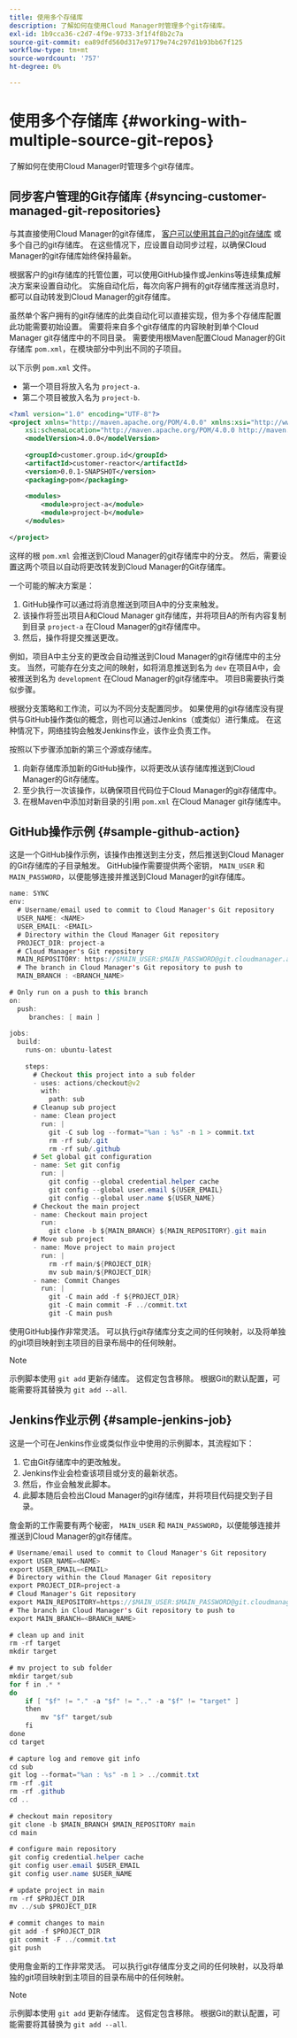 ```yaml
---
title: 使用多个存储库
description: 了解如何在使用Cloud Manager时管理多个git存储库。
exl-id: 1b9cca36-c2d7-4f9e-9733-3f1f4f8b2c7a
source-git-commit: ea89dfd560d317e97179e74c297d1b93bb67f125
workflow-type: tm+mt
source-wordcount: '757'
ht-degree: 0%

---
```


# 使用多个存储库 {#working-with-multiple-source-git-repos}

了解如何在使用Cloud Manager时管理多个git存储库。

## 同步客户管理的Git存储库 {#syncing-customer-managed-git-repositories}

与其直接使用Cloud Manager的git存储库， [客户可以使用其自己的git存储库](integrating-with-git.md) 或多个自己的git存储库。 在这些情况下，应设置自动同步过程，以确保Cloud Manager的git存储库始终保持最新。

根据客户的git存储库的托管位置，可以使用GitHub操作或Jenkins等连续集成解决方案来设置自动化。 实施自动化后，每次向客户拥有的git存储库推送消息时，都可以自动转发到Cloud Manager的git存储库。

虽然单个客户拥有的git存储库的此类自动化可以直接实现，但为多个存储库配置此功能需要初始设置。 需要将来自多个git存储库的内容映射到单个Cloud Manager git存储库中的不同目录。  需要使用根Maven配置Cloud Manager的Git存储库 `pom.xml`，在模块部分中列出不同的子项目。

以下示例 `pom.xml` 文件。

* 第一个项目将放入名为 `project-a`.
* 第二个项目被放入名为 `project-b`.

```xml
<?xml version="1.0" encoding="UTF-8"?>
<project xmlns="http://maven.apache.org/POM/4.0.0" xmlns:xsi="http://www.w3.org/2001/XMLSchema-instance"
    xsi:schemaLocation="http://maven.apache.org/POM/4.0.0 http://maven.apache.org/maven-v4_0_0.xsd">
    <modelVersion>4.0.0</modelVersion>
  
    <groupId>customer.group.id</groupId>
    <artifactId>customer-reactor</artifactId>
    <version>0.0.1-SNAPSHOT</version>
    <packaging>pom</packaging>
  
    <modules>
        <module>project-a</module>
        <module>project-b</module>
    </modules>
  
</project>
```

这样的根 `pom.xml` 会推送到Cloud Manager的git存储库中的分支。 然后，需要设置这两个项目以自动将更改转发到Cloud Manager的Git存储库。

一个可能的解决方案是：

1. GitHub操作可以通过将消息推送到项目A中的分支来触发。
1. 该操作将签出项目A和Cloud Manager git存储库，并将项目A的所有内容复制到目录 `project-a` 在Cloud Manager的git存储库中。
1. 然后，操作将提交推送更改。

例如，项目A中主分支的更改会自动推送到Cloud Manager的git存储库中的主分支。 当然，可能存在分支之间的映射，如将消息推送到名为 `dev` 在项目A中，会被推送到名为 `development` 在Cloud Manager的git存储库中。 项目B需要执行类似步骤。

根据分支策略和工作流，可以为不同分支配置同步。 如果使用的git存储库没有提供与GitHub操作类似的概念，则也可以通过Jenkins（或类似）进行集成。 在这种情况下，网络挂钩会触发Jenkins作业，该作业负责工作。

按照以下步骤添加新的第三个源或存储库。

1. 向新存储库添加新的GitHub操作，以将更改从该存储库推送到Cloud Manager的Git存储库。
1. 至少执行一次该操作，以确保项目代码位于Cloud Manager的git存储库中。
1. 在根Maven中添加对新目录的引用 `pom.xml` 在Cloud Manager git存储库中。

## GitHub操作示例 {#sample-github-action}

这是一个GitHub操作示例，该操作由推送到主分支，然后推送到Cloud Manager的Git存储库的子目录触发。 GitHub操作需要提供两个密钥， `MAIN_USER` 和 `MAIN_PASSWORD`，以便能够连接并推送到Cloud Manager的git存储库。

```java
name: SYNC
env:
  # Username/email used to commit to Cloud Manager's Git repository
  USER_NAME: <NAME>
  USER_EMAIL: <EMAIL>
  # Directory within the Cloud Manager Git repository
  PROJECT_DIR: project-a
  # Cloud Manager's Git repository
  MAIN_REPOSITORY: https://$MAIN_USER:$MAIN_PASSWORD@git.cloudmanager.adobe.com/<PATH>
  # The branch in Cloud Manager's Git repository to push to
  MAIN_BRANCH : <BRANCH_NAME>
 
# Only run on a push to this branch
on:
  push:
     branches: [ main ]
 
jobs:
  build:
    runs-on: ubuntu-latest
 
    steps:
      # Checkout this project into a sub folder
      - uses: actions/checkout@v2
        with:
          path: sub
      # Cleanup sub project
      - name: Clean project
        run: |
          git -C sub log --format="%an : %s" -n 1 > commit.txt
          rm -rf sub/.git
          rm -rf sub/.github
      # Set global git configuration
      - name: Set git config
        run: |
          git config --global credential.helper cache
          git config --global user.email ${USER_EMAIL}
          git config --global user.name ${USER_NAME}
      # Checkout the main project
      - name: Checkout main project
        run:
          git clone -b ${MAIN_BRANCH} ${MAIN_REPOSITORY}.git main 
      # Move sub project
      - name: Move project to main project
        run: |
          rm -rf main/${PROJECT_DIR} 
          mv sub main/${PROJECT_DIR}
      - name: Commit Changes
        run: |
          git -C main add -f ${PROJECT_DIR}
          git -C main commit -F ../commit.txt
          git -C main push
```

使用GitHub操作非常灵活。 可以执行git存储库分支之间的任何映射，以及将单独的git项目映射到主项目的目录布局中的任何映射。

>[!NOTE]
>
>示例脚本使用 `git add` 更新存储库。 这假定包含移除。 根据Git的默认配置，可能需要将其替换为 `git add --all`.

## Jenkins作业示例 {#sample-jenkins-job}

这是一个可在Jenkins作业或类似作业中使用的示例脚本，其流程如下：

1. 它由Git存储库中的更改触发。
1. Jenkins作业会检查该项目或分支的最新状态。
1. 然后，作业会触发此脚本。
1. 此脚本随后会检出Cloud Manager的git存储库，并将项目代码提交到子目录。

詹金斯的工作需要有两个秘密， `MAIN_USER` 和 `MAIN_PASSWORD`，以便能够连接并推送到Cloud Manager的git存储库。

```java
# Username/email used to commit to Cloud Manager's Git repository
export USER_NAME=<NAME>
export USER_EMAIL=<EMAIL>
# Directory within the Cloud Manager Git repository
export PROJECT_DIR=project-a
# Cloud Manager's Git repository
export MAIN_REPOSITORY=https://$MAIN_USER:$MAIN_PASSWORD@git.cloudmanager.adobe.com/<PATH>
# The branch in Cloud Manager's Git repository to push to
export MAIN_BRANCH=<BRANCH_NAME>
 
# clean up and init
rm -rf target
mkdir target
 
# mv project to sub folder
mkdir target/sub
for f in .* *
do
    if [ "$f" != "." -a "$f" != ".." -a "$f" != "target" ]
    then
        mv "$f" target/sub
    fi
done
cd target
 
# capture log and remove git info
cd sub
git log --format="%an : %s" -n 1 > ../commit.txt
rm -rf .git
rm -rf .github
cd ..
 
# checkout main repository
git clone -b $MAIN_BRANCH $MAIN_REPOSITORY main
cd main
 
# configure main repository
git config credential.helper cache
git config user.email $USER_EMAIL
git config user.name $USER_NAME
 
# update project in main
rm -rf $PROJECT_DIR
mv ../sub $PROJECT_DIR
 
# commit changes to main
git add -f $PROJECT_DIR
git commit -F ../commit.txt
git push
```

使用詹金斯的工作非常灵活。 可以执行git存储库分支之间的任何映射，以及将单独的git项目映射到主项目的目录布局中的任何映射。

>[!NOTE]
>
>示例脚本使用 `git add` 更新存储库。 这假定包含移除。 根据Git的默认配置，可能需要将其替换为 `git add --all`.
